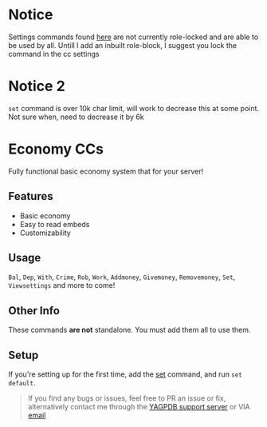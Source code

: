 # Notice
Settings commands found <a href="https://github.com/Ranger-4297/YAGPDB-ccs/tree/main/Economy/V2/Settings">here</a> are not currently role-locked and are able to be used by all.
Untill I add an inbuilt role-block, I suggest you lock the command in the cc settings

# Notice 2
`set` command is over 10k char limit, will work to decrease this at some point. Not sure when, need to decrease it by 6k

# Economy CCs
Fully functional basic economy system that for your server!

## Features
- Basic economy
- Easy to read embeds
- Customizability

## Usage

`Bal`, `Dep`, `With`, `Crime`, `Rob`, `Work`, `Addmoney`, `Givemoney`, `Removemoney`, `Set`, `Viewsettings` and more to come!

## Other Info
These commands **are not** standalone. You must add them all to use them.

## Setup
If you're setting up for the first time, add the [set](https://github.com/ranger-4297/yagpdb-ccs/blob/main/Economy/V2/Settings/Set.cc.go) command, and run `set default`.


<blockquote>If you find any bugs or issues, feel free to PR an issue or fix, alternatively contact me through the <a href="https://discord.gg/4uY54rw">YAGPDB support server</a> or VIA <a href="mailto:a.rhyker@gmail.com">email</a></blockquote>